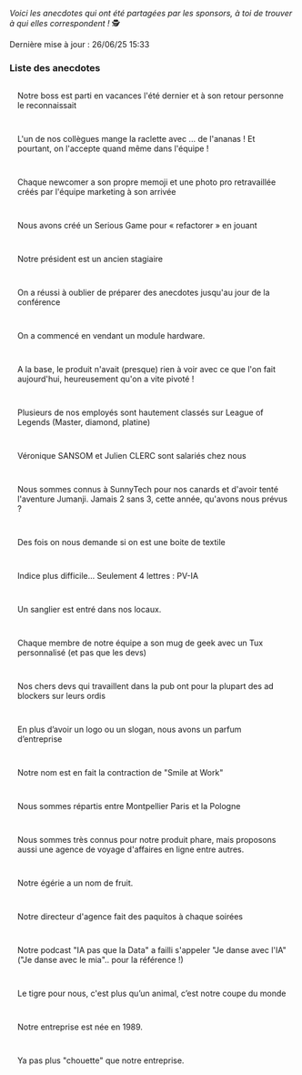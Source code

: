 <style>
h3 + .anecdote-list {
  margin-top: 1em;
}
.anecdote-list {
  list-style: none;
  padding: 0;
}
.anecdote-list li {
  background: var(--grey-1);
  border-left: 4px solid var(--pink-3);
  margin-bottom: 1em;
  padding: 1em;
  border-radius: 4px;
}
</style>

_Voici les anecdotes qui ont été partagées par les sponsors, à toi de trouver à qui elles correspondent&nbsp;!_ 🕵

Dernière mise à jour : 26/06/25 15:33

### Liste des anecdotes

<ul class="anecdote-list">
  <li>Notre boss est parti en vacances l'été dernier et à son retour personne le reconnaissait</li>
  <li>L'un de nos collègues mange la raclette avec ... de l'ananas ! Et pourtant, on l'accepte quand même dans l'équipe !</li>
  <li>Chaque newcomer a son propre memoji et une photo pro retravaillée créés par l'équipe marketing à son arrivée</li>
  <li>Nous avons créé un Serious Game pour « refactorer » en jouant</li>
  <li>Notre président est un ancien stagiaire</li>
  <li>On a réussi à oublier de préparer des anecdotes jusqu'au jour de la conférence</li>
  <li>On a commencé en vendant un module hardware.</li>
  <li>A la base, le produit n'avait (presque) rien à voir avec ce que l'on fait aujourd'hui, heureusement qu'on a vite pivoté !</li>
  <li>Plusieurs de nos employés sont hautement classés sur League of Legends (Master, diamond, platine)</li>
  <li>Véronique SANSOM et Julien CLERC sont salariés chez nous</li>
  <li>Nous sommes connus à SunnyTech pour nos canards et d'avoir tenté l'aventure Jumanji. Jamais 2 sans 3, cette année, qu'avons nous prévus ?</li>
  <li>Des fois on nous demande si on est une boite de textile</li>
  <li>Indice plus difficile... Seulement 4 lettres : PV-IA</li>
  <li>Un sanglier est entré dans nos locaux.</li>
  <li>Chaque membre de notre équipe a son mug de geek avec un Tux personnalisé (et pas que les devs)</li>
  <li>Nos chers devs qui travaillent dans la pub ont pour la plupart des ad blockers sur leurs ordis</li>
  <li>En plus d’avoir un logo ou un slogan, nous avons un parfum d’entreprise</li>
  <li>Notre nom est en fait la contraction de "Smile at Work"</li>
  <li>Nous sommes répartis entre Montpellier Paris et la Pologne</li>
  <li>Nous sommes très connus pour notre produit phare, mais proposons aussi une agence de voyage d'affaires en ligne entre autres.</li>
  <li>Notre égérie a un nom de fruit.</li>
  <li>Notre directeur d'agence fait des paquitos à chaque soirées</li>
  <li>Notre podcast "IA pas que la Data" a failli s'appeler "Je danse avec l'IA" ("Je danse avec le mia".. pour la référence !)</li>
  <li>Le tigre pour nous, c'est plus qu’un animal, c’est notre coupe du monde </li>
  <li>Notre entreprise est née en 1989.</li>
 <li>Ya pas plus "chouette" que notre entreprise.</li>
</ul>
